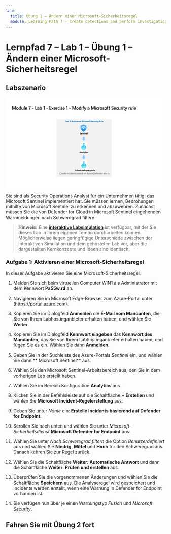 ```yaml
---
lab:
  title: Übung 1 – Ändern einer Microsoft-Sicherheitsregel
  module: Learning Path 7 - Create detections and perform investigations using Microsoft Sentinel
---
```


# Lernpfad 7 – Lab 1 – Übung 1 – Ändern einer Microsoft-Sicherheitsregel

## Labszenario

![Übersicht über Lab.](../Media/SC-200-Lab_Diagrams_Mod7_L1_Ex1.png)

Sie sind als Security Operations Analyst für ein Unternehmen tätig, das Microsoft Sentinel implementiert hat. Sie müssen lernen, Bedrohungen mithilfe von Microsoft Sentinel zu erkennen und abzuwehren. Zunächst müssen Sie die von Defender for Cloud in Microsoft Sentinel eingehenden Warnmeldungen nach Schweregrad filtern. 

>**Hinweis:** Eine **[interaktive Labsimulation](https://mslabs.cloudguides.com/guides/SC-200%20Lab%20Simulation%20-%20Modify%20a%20Microsoft%20Security%20rule)** ist verfügbar, mit der Sie dieses Lab in Ihrem eigenen Tempo durcharbeiten können. Möglicherweise liegen geringfügige Unterschiede zwischen der interaktiven Simulation und dem gehosteten Lab vor, aber die dargestellten Kernkonzepte und Ideen sind identisch. 


### Aufgabe 1: Aktivieren einer Microsoft-Sicherheitsregel

In dieser Aufgabe aktivieren Sie eine Microsoft-Sicherheitsregel.

1. Melden Sie sich beim virtuellen Computer WIN1 als Administrator mit dem Kennwort **Pa55w.rd** an.  

1. Navigieren Sie im Microsoft Edge-Browser zum Azure-Portal unter (https://portal.azure.com).

1. Kopieren Sie im Dialogfeld **Anmelden** die **E-Mail vom Mandanten**, die Sie von Ihrem Labhostinganbieter erhalten haben, und wählen Sie **Weiter**.

1. Kopieren Sie im Dialogfeld **Kennwort eingeben** das **Kennwort des Mandanten**, das Sie von Ihrem Labhostinganbieter erhalten haben, und fügen Sie es ein. Wählen Sie dann **Anmelden**.

1. Geben Sie in der Suchleiste des Azure-Portals *Sentinel* ein, und wählen Sie dann ** Microsoft Sentinel** aus.

1. Wählen Sie den Microsoft Sentinel-Arbeitsbereich aus, den Sie in dem vorherigen Lab erstellt haben.

1. Wählen Sie im Bereich Konfiguration **Analytics** aus.

1. Klicken Sie in der Befehlsleiste auf die Schaltfläche **+ Erstellen** und wählen Sie **Microsoft Incident-Regelerstellung** aus.

1. Geben Sie unter *Name* ein: **Erstelle Incidents basierend auf Defender for Endpoint**.

1. Scrollen Sie nach unten und wählen Sie unter *Microsoft-Sicherheitsdienst* **Microsoft Defender for Endpoint** aus.

1. Wählen Sie unter *Nach Schweregrad filtern* die Option *Benutzerdefiniert* aus und wählen Sie **Niedrig**, **Mittel** und **Hoch** für den Schweregrad aus. Danach kehren Sie zur Regel zurück.

1. Wählen Sie die Schaltfläche **Weiter: Automatische Antwort** und dann die Schaltfläche **Weiter: Prüfen und erstellen** aus.

1. Überprüfen Sie die vorgenommenen Änderungen und wählen Sie die Schaltfläche **Speichern** aus. Die Analyseregel wird gespeichert und Incidents werden erstellt, wenn eine Warnung in Defender for Endpoint vorhanden ist.

1. Sie verfügen nun über je einen Warnungstyp *Fusion* und *Microsoft Security*.

## Fahren Sie mit Übung 2 fort
